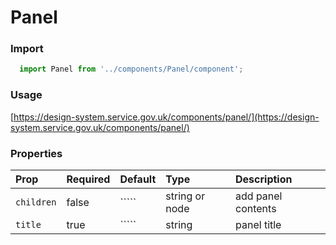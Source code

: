 Panel
==========

### Import
```js
  import Panel from '../components/Panel/component';
```
<!-- STORY -->

### Usage

[https://design-system.service.gov.uk/components/panel/](https://design-system.service.gov.uk/components/panel/)

### Properties
Prop | Required | Default | Type | Description
:--- | :------- | :------ | :--- | :----------
`children` | false | ````` | string or node | add panel contents
`title` | true | ````` | string | panel title